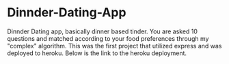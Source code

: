 # Dinnder-Dating-App
Dinnder Dating app, basically dinner based tinder. You are asked 10 questions and matched according to your food preferences through my "complex" algorithm. This was the first project that utilized express and was deployed to heroku. Below is the link to the heroku deployment. 

